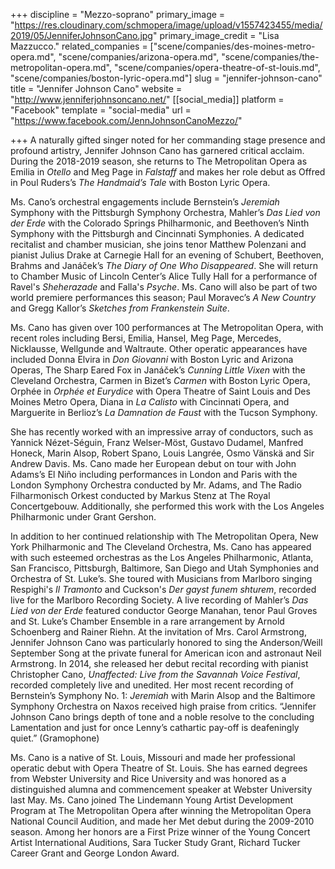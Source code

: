 +++
discipline = "Mezzo-soprano"
primary_image = "https://res.cloudinary.com/schmopera/image/upload/v1557423455/media/2019/05/JenniferJohnsonCano.jpg"
primary_image_credit = "Lisa Mazzucco."
related_companies = ["scene/companies/des-moines-metro-opera.md", "scene/companies/arizona-opera.md", "scene/companies/the-metropolitan-opera.md", "scene/companies/opera-theatre-of-st-louis.md", "scene/companies/boston-lyric-opera.md"]
slug = "jennifer-johnson-cano"
title = "Jennifer Johnson Cano"
website = "http://www.jenniferjohnsoncano.net/"
[[social_media]]
platform = "Facebook"
template = "social-media"
url = "https://www.facebook.com/JennJohnsonCanoMezzo/"

+++
A naturally gifted singer noted for her commanding stage presence and profound artistry, Jennifer Johnson Cano has garnered critical acclaim.  During the 2018-2019 season, she returns to The Metropolitan Opera as Emilia in _Otello_ and Meg Page in _Falstaff_ and makes her role debut as Offred in Poul Ruders’s _The Handmaid’s Tale_ with Boston Lyric Opera. 

Ms. Cano’s orchestral engagements include Bernstein’s _Jeremiah_ Symphony with the Pittsburgh Symphony Orchestra, Mahler’s _Das Lied von der Erde_ with the Colorado Springs Philharmonic, and Beethoven’s Ninth Symphony with the Pittsburgh and Cincinnati Symphonies.  A dedicated recitalist and chamber musician, she joins tenor Matthew Polenzani and pianist Julius Drake at Carnegie Hall for an evening of Schubert, Beethoven, Brahms and Janáček’s _The Diary of One Who Disappeared_.  She will return to Chamber Music of Lincoln Center’s Alice Tully Hall for a performance of Ravel's _Sheherazade_ and Falla's _Psyche_.  Ms. Cano will also be part of two world premiere performances this season; Paul Moravec’s _A New Country_ and  Gregg Kallor’s _Sketches from Frankenstein Suite_.

Ms. Cano has given over 100 performances at The Metropolitan Opera, with recent roles including Bersi, Emilia, Hansel, Meg Page, Mercedes, Nicklausse, Wellgunde and Waltraute. Other operatic appearances have included Donna Elvira in _Don Giovanni_ with Boston Lyric and Arizona Operas, The Sharp Eared Fox in Janáček’s _Cunning Little Vixen_ with the Cleveland Orchestra, Carmen in Bizet’s _Carmen_ with Boston Lyric Opera, Orphée in _Orphée et Eurydice_ with Opera Theatre of Saint Louis and Des Moines Metro Opera, Diana in _La Calisto_ with Cincinnati Opera, and Marguerite in Berlioz’s _La Damnation de Faust_ with the Tucson Symphony.  

She has recently worked with an impressive array of conductors, such as Yannick Nézet-Séguin, Franz Welser-Möst, Gustavo Dudamel, Manfred Honeck, Marin Alsop, Robert Spano, Louis Langrée, Osmo Vänskä and Sir Andrew Davis.  Ms. Cano made her European debut on tour with John Adams’s El Niño including performances in London and Paris with the London Symphony Orchestra conducted by Mr. Adams, and The Radio Filharmonisch Orkest conducted by Markus Stenz at The Royal Concertgebouw. Additionally, she performed this work with the Los Angeles Philharmonic under Grant Gershon.

In addition to her continued relationship with The Metropolitan Opera, New York Philharmonic and The Cleveland Orchestra, Ms. Cano has appeared with such esteemed orchestras as the Los Angeles Philharmonic, Atlanta, San Francisco, Pittsburgh, Baltimore, San Diego and Utah Symphonies and Orchestra of St. Luke’s. She toured with Musicians from Marlboro singing Respighi's _Il Tramonto_ and Cuckson's _Der gayst funem shturem_, recorded live for the Marlboro Recording Society. A live recording of Mahler’s _Das Lied von der Erde_ featured conductor George Manahan, tenor Paul Groves and St. Luke’s Chamber Ensemble in a rare arrangement by Arnold Schoenberg and Rainer Riehn. At the invitation of Mrs. Carol Armstrong, Jennifer Johnson Cano was particularly honored to sing the Anderson/Weill September Song at the private funeral for American icon and astronaut Neil Armstrong. In 2014, she released her debut recital recording with pianist Christopher Cano, _Unaffected: Live from the Savannah Voice Festival_, recorded completely live and unedited.  Her most recent recording of Bernstein’s Symphony No. 1: _Jeremiah_ with Marin Alsop and the Baltimore Symphony Orchestra on Naxos received high praise from critics. “Jennifer Johnson Cano brings depth of tone and a noble resolve to the concluding Lamentation and just for once Lenny’s cathartic pay-off is deafeningly quiet.” (Gramophone)

Ms. Cano is a native of St. Louis, Missouri and made her professional operatic debut with Opera Theatre of St. Louis. She has earned degrees from Webster University and Rice University and was honored as a distinguished alumna and commencement speaker at Webster University last May.  Ms. Cano joined The Lindemann Young Artist Development Program at The Metropolitan Opera after winning the Metropolitan Opera National Council Audition, and made her Met debut during the 2009-2010 season. Among her honors are a First Prize winner of the Young Concert Artist International Auditions, Sara Tucker Study Grant, Richard Tucker Career Grant and George London Award.